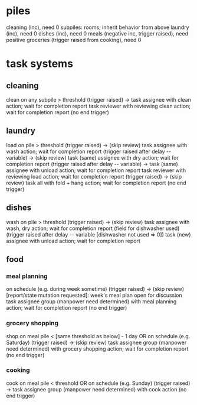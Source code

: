
# piles
cleaning (inc), need 0 
  subpiles: rooms; inherit behavior from above
laundry (inc), need 0 
dishes (inc), need 0
meals (negative inc, trigger raised), need positive
groceries (trigger raised from cooking), need 0

# task systems
## cleaning
clean on any subpile > threshold 
(trigger raised) ->
task assignee with clean action; wait for completion report
task reviewer with reviewing clean action; wait for completion report
(no end trigger)

## laundry
load on pile > threshold 
(trigger raised) -> (skip review)
task assignee with wash action; wait for completion report
(trigger raised after delay -- variable) -> (skip review)
task (same) assignee with dry action; wait for completion report
(trigger raised after delay -- variable) ->
task (same) assignee with unload action; wait for completion report
task reviewer with reviewing load action; wait for completion report
(trigger raised) -> (skip review)
task all with fold + hang action; wait for completion report
(no end trigger)

## dishes
wash on pile > threshold
(trigger raised) -> (skip review)
task assignee with wash, dry action; wait for completion report (field for dishwasher used)
(trigger raised after delay -- variable [dishwasher not used => 0])
task (new) assignee with unload action; wait for completion report

## food 
### meal planning
on schedule (e.g. during week sometime)
(trigger raised) -> (skip review)
[report/state mutation requested]: week's meal plan open for discussion
task assignee group (manpower need determined) with meal planning action; wait for completion report 
(no end trigger)

### grocery shopping
shop on meal pile < [same threshold as below] - 1 day OR on schedule (e.g. Saturday)
(trigger raised) -> (skip review)
task assignee group (manpower need determined) with grocery shopping action; wait for completion report
(no end trigger)

### cooking
cook on meal pile < threshold OR on schedule (e.g. Sunday)
(trigger raised) -> 
task assignee group (manpower need determined) with cook action
(no end trigger)




